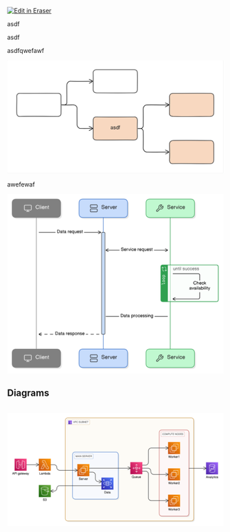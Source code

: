 <p><a target="_blank" href="https://qa.eraser.io/workspace/dizqpXKsLc7aWrDK7DOn" id="edit-in-eraser-github-link"><img alt="Edit in Eraser" src="https://firebasestorage.googleapis.com/v0/b/second-petal-295822.appspot.com/o/images%2Fgithub%2FOpen%20in%20Eraser.svg?alt=media&amp;token=968381c8-a7e7-472a-8ed6-4a6626da5501"></a></p>

asdf

asdf

asdfqwefawf

![Arch](/.eraser/dizqpXKsLc7aWrDK7DOn___SOIiXh9tGmdtfE1u0fwNIY8EzVm1___---figure---s_s3c_yCaXZkIdLb8zO3K---figure---8iw2GodVwjOx8TP_peKv8w.png "Arch")

awefewaf

![Sequence Diagram](/.eraser/dizqpXKsLc7aWrDK7DOn___SOIiXh9tGmdtfE1u0fwNIY8EzVm1___---diagram---tv3rV4UUikEUJ9BD88ImZ---diagram---BHGsWd80fKz01zUmccqvKA.png "Sequence Diagram")




<!-- eraser-additional-content -->
## Diagrams
<!-- eraser-additional-files -->
<a href="/sep-19-sequence-diagram-1.eraserdiagram" data-element-id="mHIUnP-QhSswJ5ofpDEK0"><img src="undefined" alt="" data-element-id="mHIUnP-QhSswJ5ofpDEK0" /></a>
<a href="/sep-19-cloud-architecture-2.eraserdiagram" data-element-id="LeV0wDRJmXOjHYqTIXXgX"><img src="/.eraser/dizqpXKsLc7aWrDK7DOn___SOIiXh9tGmdtfE1u0fwNIY8EzVm1___---diagram----4f379bb1c1ff19253f2fca45bf875216.png" alt="" data-element-id="LeV0wDRJmXOjHYqTIXXgX" /></a>
<!-- end-eraser-additional-files -->
<!-- end-eraser-additional-content -->
<!--- Eraser file: https://qa.eraser.io/workspace/dizqpXKsLc7aWrDK7DOn --->